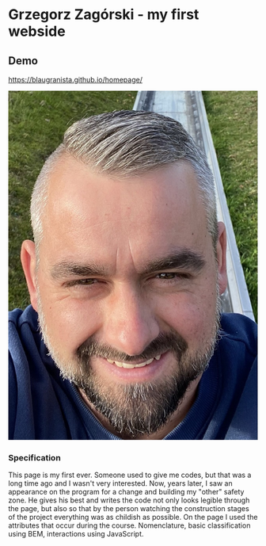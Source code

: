 # Grzegorz Zagórski - my first webside
## Demo ##
https://blaugranista.github.io/homepage/

![Grzegorz](images/grisza.jpg)

### Specification ###

This page is my first ever. Someone used to give me codes, but that was a long time ago and I wasn't very interested. Now, years later, I saw an appearance on the program for a change and building my "other" safety zone. He gives his best and writes the code not only looks legible through the page, but also so that by the person watching the construction stages of the project everything was as childish as possible.
On the page I used the attributes that occur during the course. Nomenclature, basic classification using BEM, interactions using JavaScript.
